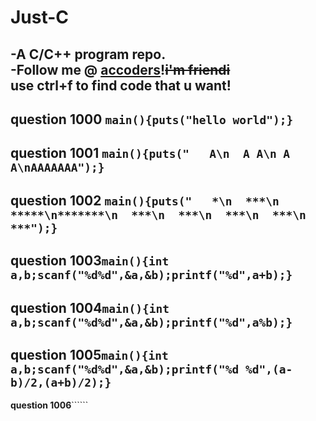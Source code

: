 # Just-C
-A C/C++ program repo.  
-Follow me @ [accoders](http://www.accoders.com)!~~i'm friendi~~  
use ctrl+f to find code that u want!
--------------------------------------------------------------------------
__question 1000__ ```main(){puts("hello world");}```
--------------------------------------------------------------------------
__question 1001__ ```main(){puts("   A\n  A A\n A   A\nAAAAAAA");}```
--------------------------------------------------------------------------
__question 1002__ ```main(){puts("   *\n  ***\n *****\n*******\n  ***\n  ***\n  ***\n  ***\n  ***");}```
--------------------------------------------------------------------------
__question 1003__```main(){int a,b;scanf("%d%d",&a,&b);printf("%d",a+b);}```
--------------------------------------------------------------------------
__question 1004__```main(){int a,b;scanf("%d%d",&a,&b);printf("%d",a%b);}```
--------------------------------------------------------------------------
__question 1005__```main(){int a,b;scanf("%d%d",&a,&b);printf("%d %d",(a-b)/2,(a+b)/2);}```
--------------------------------------------------------------------------
__question 1006__``````
